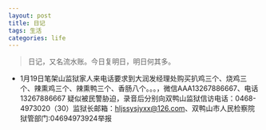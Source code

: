 ```yaml
---
layout: post
title: 日记
tags: 生活
categories: life
---
```


> 日记，又名流水账。今日复明日，明日何其多。

* 1月19日笔架山监狱家人来电话要求到大润发经理处购买扒鸡三个、烧鸡三个、辣熏鸡三个、辣熏鸭三个、香肠八个。。。，微信AAA13267886667、电话13267886667
疑似被民警胁迫，录音后分别向双鸭山监狱信访电话：0468-4973020（30）监狱长邮箱：hljssysjyxx@126.com、双鸭山市人民检察院狱管部门:04694973924举报
